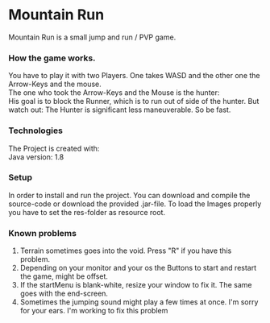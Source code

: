 # Mountain Run
Mountain Run is a small jump and run / PVP game.
### How the game works.
You have to play it with two Players. One takes WASD and the other one the Arrow-Keys and the mouse.<br />
The one who took the Arrow-Keys and the Mouse is the hunter:<br />
His goal is to block the Runner, which is to run out of side of the hunter. But watch out: The Hunter is significant less maneuverable. So be fast.

### Technologies
The Project is created with: <br/>
Java version: 1.8


### Setup
In order to install and run the project. You can download and compile the source-code or download the provided .jar-file. To load the Images properly you have to set the res-folder as resource root.


### Known problems
1. Terrain sometimes goes into the void. Press "R" if you have this problem.
2. Depending on your monitor and your os the Buttons to start and restart the game, might be offset.
3. If the startMenu is blank-white, resize your window to fix it. The same goes with the end-screen.
4. Sometimes the jumping sound might play a few times at once. I'm sorry for your ears. I'm working to fix this problem